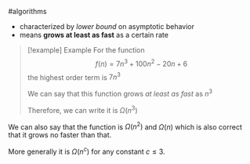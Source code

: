#algorithms 
- characterized by *lower bound* on asymptotic behavior 
- means **grows at least as fast** as a certain rate
> [!example] Example
> For the function
> $$
> f(n) = 7n^3 + 100n^2 -20n + 6
> $$
> the highest order term is $7n^3$
> 
>We can say that this function grows *at least as fast* as $n^3$
>
>Therefore, we can write it is $Ω(n^3)$

We can also say that the function is $Ω(n^2)$ and $Ω(n)$ which is also correct that it grows no faster than that. 

More generally it is $Ω(n^c)$ for any constant $c \le 3$.
